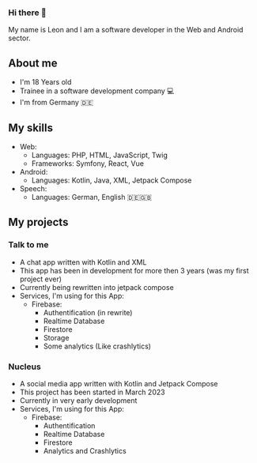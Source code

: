 ### Hi there 👋
My name is Leon and I am a software developer in the Web and Android sector.

## About me
- I'm 18 Years old
- Trainee in a software development company 💻
- I'm from Germany 🇩🇪

## My skills
- Web:
  - Languages: PHP, HTML, JavaScript, Twig
  - Frameworks: Symfony, React, Vue
- Android:
  - Languages: Kotlin, Java, XML, Jetpack Compose
- Speech:
  - Languages: German, English 🇩🇪🇬🇧

## My projects
### Talk to me
- A chat app written with Kotlin and XML
- This app has been in development for more then 3 years (was my first project ever)
- Currently being rewritten into jetpack compose
- Services, I'm using for this App:
  - Firebase:
    - Authentification (in rewrite)
    - Realtime Database
    - Firestore
    - Storage
    - Some analytics (Like crashlytics)
### Nucleus
- A social media app written with Kotlin and Jetpack Compose
- This project has been started in March 2023
- Currently in very early development
- Services, I'm using for this App:
  - Firebase:
    - Authentification
    - Realtime Database
    - Firestore
    - Analytics and Crashlytics
